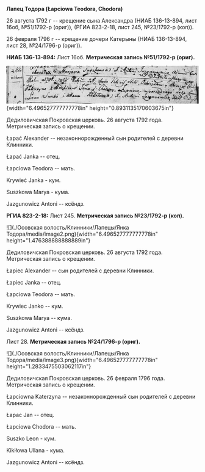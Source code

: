 **Лапец Тодора (Łapciowa Teodora, Chodora)**

26 августа 1792 г -- крещение сына Александра (НИАБ 136-13-894, лист
16об, №51/1792-р (ориг)), (РГИА 823-2-18, лист 245, №23/1792-р (коп)).

26 февраля 1796 г -- крещение дочери Катерыны (НИАБ 136-13-894, лист 28,
№24/1796-р (ориг)).

**НИАБ 136-13-894:** Лист 16об. **Метрическая запись №51/1792-р
(ориг).**

![](./media/e1aa488ae2a91eae7c3cf630d63fbf834745e91a.png){width="6.496527777777778in"
height="0.8931135170603675in"}

Дедиловичская Покровская церковь. 26 августа 1792 года. Метрическая
запись о крещении.

Łapać Alexander -- незаконнорожденный сын родителей с деревни Клинники.

Łapać Janka -- отец.

Łapciowa Teodora -- мать.

Krywieć Janka - кум.

Suszkowa Marya - кума.

Jazgunowicz Antoni -- ксёндз.

**РГИА 823-2-18:** Лист 245. **Метрическая запись №23/1792-р (коп).**

![](./Осовская волость/Клинники/Лапецы/Янка Тодора/media/image2.png){width="6.496527777777778in"
height="1.476388888888889in"}

Дедиловичская Покровская церковь. 26 августа 1792 года. Метрическая
запись о крещении.

Łapiec Alexander -- сын родителей с деревни Клинники.

Łapiec Janka -- отец.

Łapciowa Teodora -- мать.

Krywiec Janko -- кум.

Suszkowa Marya -- кума.

Jazgunowicz Antoni -- ксёндз.

Лист 28. **Метрическая запись №24/1796-р (ориг).**

![](./Осовская волость/Клинники/Лапецы/Янка Тодора/media/image3.png){width="6.496527777777778in"
height="1.2833475503062117in"}

Дедиловичская Покровская церковь. 26 февраля 1796 года. Метрическая
запись о крещении.

Łapciowna Katerzyna -- незаконнорожденный сын родителей с деревни
Клинники.

Łapaс Jan -- отец.

Łapciowa Chodora -- мать.

Suszko Leon - кум.

Kikiłowa Ullana - кума.

Jazgunowicz Antoni -- ксёндз.
